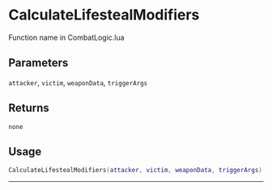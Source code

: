 # CalculateLifestealModifiers
Function name in CombatLogic.lua
## Parameters
`attacker`, `victim`, `weaponData`, `triggerArgs`
## Returns
`none`
## Usage
```lua
CalculateLifestealModifiers(attacker, victim, weaponData, triggerArgs)
```
---
